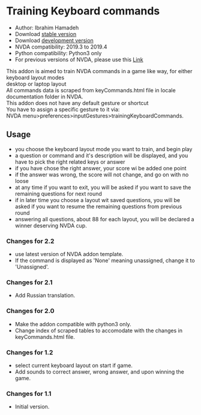 # Training Keyboard commands #

*	Author: Ibrahim Hamadeh  
*	Download [stable version][1]  
*	Download [development version][2]  
*	NVDA compatibility: 2019.3 to 2019.4  
*	Python compatibility: Python3 only  
*	For previous versions of NVDA, please use this [Link][3]  

This addon is aimed to train NVDA commands in a game like way, for either keyboard layout modes  
desktop or laptop layout  
All commands data is scraped from keyCommands.html file in locale documentation folder in NVDA.  
This addon does not have any default gesture or shortcut  
You have to assign a specific gesture to it via:  
NVDA menu>preferences>inputGestures>trainingKeyboardCommands.  

## Usage ##

*	you choose the keyboard layout mode you want to train, and begin play    
*	a question or command and it's description will be displayed, and you have to pick the right related keys or answer    
*	if you have chose the right answer, your score wi be added one point  
*	if the answer was wrong, the score will not change, and go on with no loose  
*	at any time if you want to exit, you will be asked if you want to save the remaining questions for next round  
*	if in later time you choose a layout wit saved questions, you will be asked if you want to resume the remaining questions from previous round  
*	answering all questions, about 88 for each layout, you will be declared a winner deserving NVDA cup.  

### Changes for 2.2 ###

*	use latest version of NVDA addon template.  
*	If the command is displayed as 'None' meaning unassigned, change it to 'Unassigned'.  

### Changes for 2.1 ###

*	Add Russian translation.

### Changes for 2.0 ###

*	Make the addon compatible with python3 only.  
*	Change index of scraped tables to accomodate with the changes in keyCommands.html file.  

### Changes for 1.2 ###

*	select current keyboard layout on start if game.
*	Add sounds to correct answer, wrong answer, and upon winning the game.

### Changes for 1.1 ###

*	Initial version.

[1]: https://github.com/ibrahim-s/trainingNvdaCommands/releases/download/2.2/trainingKeyboardCommands-2.2.nvda-addon

[2]: https://github.com/ibrahim-s/trainingNvdaCommands/releases/download/v2.1dev/trainingKeyboardCommands-2.1-dev.nvda-addon

[3]: https://github.com/ibrahim-s/trainingNvdaCommands/releases/download/v1.3dev/trainingKeyboardCommands-1.3-dev.nvda-addon